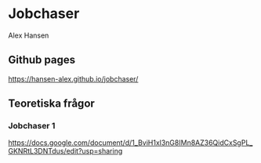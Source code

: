 # Jobchaser

Alex Hansen

## Github pages

https://hansen-alex.github.io/jobchaser/

## Teoretiska frågor

### Jobchaser 1

https://docs.google.com/document/d/1_BviH1xl3nG8IMn8AZ36QidCxSgPL_GKNRtL3DNTdus/edit?usp=sharing
